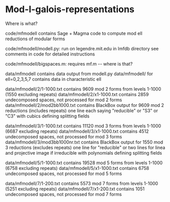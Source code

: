 # Mod-l-galois-representations

Where is what?

code/mfmodell contains Sage + Magma code to compute mod ell reductions of modular forms

code/mfmodell/modell.py:  run on legendre.mit.edu in lmfdb directory
			  see comments in code for detailed instructions

code/mfmodell/bigspaces.m: requires mf.m -- where is that?

data/mfmodell contains data output from modell.py
data/mfmodell/<ell> for ell=0,2,3,5,7 contains data in characteristic ell

data/mfmodell/2/1-1000.txt contains  9609 mod 2 forms from levels 1-1000 (1550 excluding repeats)
data/mfmodell/2/x1-1000.txt contains  2859 undecomposed spaces, not processed for mod 2 forms
data/mfmodell/2/mod2bb1000.txt contains BlackBox output for 9609 mod 2 reductions (includes repeats)
    one line each saying "reducible" or "S3" or "C3" with cubics defining splitting fields

data/mfmodell/3/1-1000.txt contains 11120 mod 3 forms from levels 1-1000 (6687 excluding repeats)
data/mfmodell/3/x1-1000.txt contains  4512 undecomposed spaces, not processed for mod 3 forms
data/mfmodell/3/mod3bb1000nr.txt contains BlackBox output for 1550 mod 3 reductions (excludes repeats)
    one line for "reducible" or two lines for linea and projective image if irreducible with polynomials defining splitting fields

data/mfmodell/5/1-1000.txt contains 19528 mod 5 forms from levels 1-1000 (6758 excluding repeats)
data/mfmodell/5/x1-1000.txt contains  6758 undecomposed spaces, not processed for mod 5 forms

data/mfmodell/7/1-200.txt  contains  5573 mod 7 forms from levels 1-1000 (5251 excluding repeats)
data/mfmodell/7/x1-200.txt  contains  1051 undecomposed spaces, not processed for mod 7 forms


